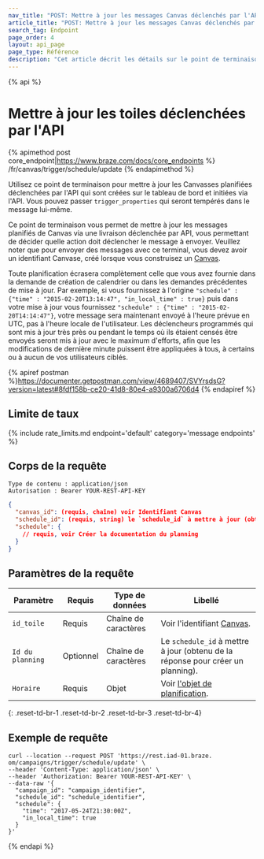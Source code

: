 ```yaml
---
nav_title: "POST: Mettre à jour les messages Canvas déclenchés par l'API"
article_title: "POST: Mettre à jour les messages Canvas déclenchés par l'API"
search_tag: Endpoint
page_order: 4
layout: api_page
page_type: Référence
description: "Cet article décrit les détails sur le point de terminaison Mise à jour programmée par API."
---
```


{% api %}
# Mettre à jour les toiles déclenchées par l'API
{% apimethod post core_endpoint|https://www.braze.com/docs/core_endpoints %}
/fr/canvas/trigger/schedule/update
{% endapimethod %}

Utilisez ce point de terminaison pour mettre à jour les Canvasses planifiées déclenchées par l'API qui sont créées sur le tableau de bord et initiées via l'API. Vous pouvez passer `trigger_properties` qui seront tempérés dans le message lui-même.

Ce point de terminaison vous permet de mettre à jour les messages planifiés de Canvas via une livraison déclenchée par API, vous permettant de décider quelle action doit déclencher le message à envoyer. Veuillez noter que pour envoyer des messages avec ce terminal, vous devez avoir un identifiant Canvase, créé lorsque vous construisez un [Canvas]({{site.baseurl}}/api/identifier_types/#canvas-api-identifier).

Toute planification écrasera complètement celle que vous avez fournie dans la demande de création de calendrier ou dans les demandes précédentes de mise à jour. Par exemple, si vous fournissez à l'origine `"schedule" : {"time" : "2015-02-20T13:14:47", "in_local_time" : true}` puis dans votre mise à jour vous fournissez `"schedule" : {"time" : "2015-02-20T14:14:47"}`, votre message sera maintenant envoyé à l'heure prévue en UTC, pas à l'heure locale de l'utilisateur. Les déclencheurs programmés qui sont mis à jour très près ou pendant le temps où ils étaient censés être envoyés seront mis à jour avec le maximum d'efforts, afin que les modifications de dernière minute puissent être appliquées à tous, à certains ou à aucun de vos utilisateurs ciblés.

{% apiref postman %}https://documenter.getpostman.com/view/4689407/SVYrsdsG?version=latest#8fdf158b-ce20-41d8-80e4-a9300a6706d4 {% endapiref %}

## Limite de taux

{% include rate_limits.md endpoint='default' category='message endpoints' %}

## Corps de la requête

```
Type de contenu : application/json
Autorisation : Bearer YOUR-REST-API-KEY
```

```json
{
  "canvas_id": (requis, chaîne) voir Identifiant Canvas
  "schedule_id": (requis, string) le `schedule_id` à mettre à jour (obtenu à partir de la réponse pour créer le programme),
  "schedule": {
    // requis, voir Créer la documentation du planning
  }
}
```

## Paramètres de la requête

| Paramètre        | Requis    | Type de données      | Libellé                                                                                 |
| ---------------- | --------- | -------------------- | --------------------------------------------------------------------------------------- |
| `id_toile`       | Requis    | Chaîne de caractères | Voir l'identifiant [Canvas]({{site.baseurl}}/api/identifier_types/).                    |
| `Id du planning` | Optionnel | Chaîne de caractères | Le `schedule_id` à mettre à jour (obtenu de la réponse pour créer un planning).         |
| `Horaire`        | Requis    | Objet                | Voir [l'objet de planification]({{site.baseurl}}/api/objects_filters/schedule_object/). |
{: .reset-td-br-1 .reset-td-br-2 .reset-td-br-3  .reset-td-br-4}

## Exemple de requête
```
curl --location --request POST 'https://rest.iad-01.braze. om/campaigns/trigger/schedule/update' \
--header 'Content-Type: application/json' \
--header 'Authorization: Bearer YOUR-REST-API-KEY' \
--data-raw '{
  "campaign_id": "campaign_identifier",
  "schedule_id": "schedule_identifier",
  "schedule": {
    "time": "2017-05-24T21:30:00Z",
    "in_local_time": true
  }
}'
```

{% endapi %}
